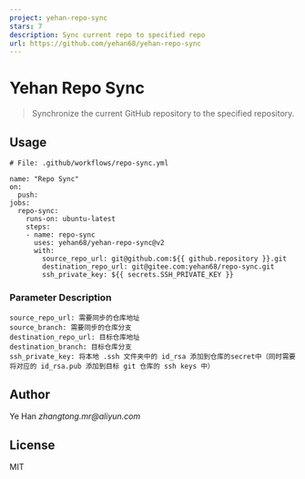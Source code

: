 ```yaml
---
project: yehan-repo-sync
stars: 7
description: Sync current repo to specified repo
url: https://github.com/yehan68/yehan-repo-sync
---
```


Yehan Repo Sync
===============

> Synchronize the current GitHub repository to the specified repository.

Usage
-----

```
# File: .github/workflows/repo-sync.yml

name: "Repo Sync"
on:
  push:
jobs:
  repo-sync:
    runs-on: ubuntu-latest
    steps:
    - name: repo-sync
      uses: yehan68/yehan-repo-sync@v2
      with:
        source_repo_url: git@github.com:${{ github.repository }}.git
        destination_repo_url: git@gitee.com:yehan68/repo-sync.git
        ssh_private_key: ${{ secrets.SSH_PRIVATE_KEY }}
```

### Parameter Description

```
source_repo_url: 需要同步的仓库地址
source_branch: 需要同步的仓库分支
destination_repo_url: 目标仓库地址
destination_branch: 目标仓库分支
ssh_private_key: 将本地 .ssh 文件夹中的 id_rsa 添加到仓库的secret中（同时需要将对应的 id_rsa.pub 添加到目标 git 仓库的 ssh keys 中）
```

Author
------

Ye Han _zhangtong.mr@aliyun.com_

License
-------

MIT
